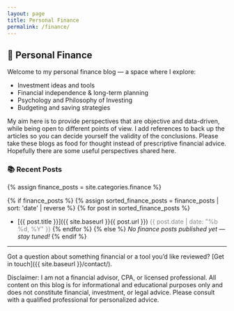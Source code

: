```yaml
---
layout: page
title: Personal Finance
permalink: /finance/
---
```


## 💸 Personal Finance

Welcome to my personal finance blog — a space where I explore:

- Investment ideas and tools  
- Financial independence & long-term planning  
- Psychology and Philosophy of Investing
- Budgeting and saving strategies
    
My aim here is to provide perspectives that are objective and data-driven, while being open to different points of view. I add references to back up the articles so you can decide yourself the validity of the conclusions.  Please take these blogs as food for thought instead of prescriptive financial advice. Hopefully there are some useful perspectives shared here.


### 📚 Recent Posts

{% assign finance_posts = site.categories.finance %}

{% if finance_posts %}
  {% assign sorted_finance_posts = finance_posts | sort: 'date' | reverse %}
  {% for post in sorted_finance_posts %}
  - [{{ post.title }}]({{ site.baseurl }}{{ post.url }}) <span style="color:#888;">{{ post.date | date: "%b %d, %Y" }}</span>
  {% endfor %}
{% else %}
  _No finance posts published yet — stay tuned!_
{% endif %}

---

Got a question about something financial or a tool you’d like reviewed? [Get in touch]({{ site.baseurl }}/contact/).

Disclaimer: I am not a financial advisor, CPA, or licensed professional. All content on this blog is for informational and educational purposes only and does not constitute financial, investment, or legal advice. Please consult with a qualified professional for personalized advice.
